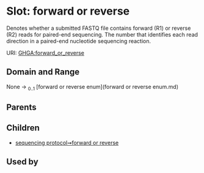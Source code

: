 
# Slot: forward or reverse


Denotes whether a submitted FASTQ file contains forward (R1) or reverse (R2) reads for paired-end sequencing. The number that identifies each read direction in a paired-end nucleotide sequencing reaction.

URI: [GHGA:forward_or_reverse](https://w3id.org/GHGA/forward_or_reverse)


## Domain and Range

None &#8594;  <sub>0..1</sub> [forward or reverse enum](forward or reverse enum.md)

## Parents


## Children

 *  [sequencing protocol➞forward or reverse](sequencing_protocol_forward_or_reverse.md)

## Used by

